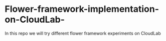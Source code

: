 # Flower-framework-implementation-on-CloudLab-
In this repo we will try different flower framework experiments on CloudLab

